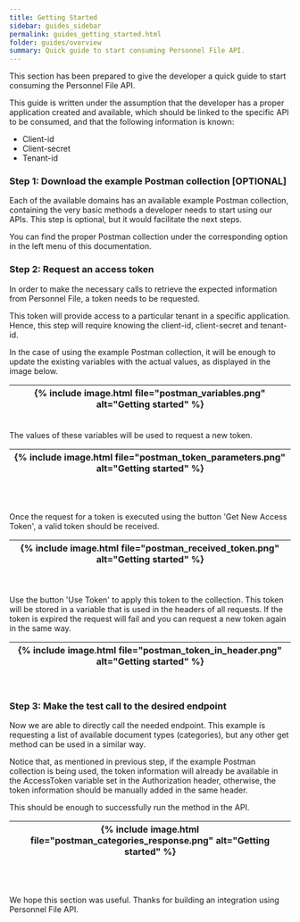 ```yaml
---
title: Getting Started
sidebar: guides_sidebar
permalink: guides_getting_started.html
folder: guides/overview
summary: Quick guide to start consuming Personnel File API.
---
```


This section has been prepared to give the developer a quick guide to start consuming the Personnel File API. 

This guide is written under the assumption that the developer has a proper application created and available, which should be linked to the specific API to be consumed, and that the following information is known:

- Client-id
- Client-secret
- Tenant-id



### Step 1: Download the example Postman collection [OPTIONAL]

Each of the available domains has an available example Postman collection, containing the very basic methods a developer needs to start using our APIs. This step is optional, but it would facilitate the next steps.

You can find the proper Postman collection under the corresponding option in the left menu of this documentation.
<br />

### Step 2: Request an access token

In order to make the necessary calls to retrieve the expected information from Personnel File, a token needs to be requested.

This token will provide access to a particular tenant in a specific application. Hence, this step will require knowing the client-id, client-secret and tenant-id.

In the case of using the example Postman collection, it will be enough to update the existing variables with the actual values, as displayed in the image below.

|{% include image.html file="postman_variables.png" alt="Getting started"  %}|
|-|
<br />
The values of these variables will be used to request a new token.

|{% include image.html file="postman_token_parameters.png" alt="Getting started"  %}|
|-|
<br />
<br />

Once the request for a token is executed using the button 'Get New Access Token', a valid token should be received.

|{% include image.html file="postman_received_token.png" alt="Getting started" %}|
|-|
<br />
<br />
Use the button 'Use Token' to apply this token to the collection. This token will be stored in a variable that is used in the headers of all requests. If the token is expired the request will fail and you can request a new token again in the same way.

|{% include image.html file="postman_token_in_header.png" alt="Getting started"  %}|
|-|
<br />

### Step 3: Make the test call to the desired endpoint

Now we are able to directly call the needed endpoint. This example is requesting a list of available document types (categories), but any other get method can be used in a similar way.

Notice that, as mentioned in previous step, if the example Postman collection is being used, the token information will already be available in the AccessToken variable set in the Authorization header, otherwise, the token information should be manually added in the same header.

This should be enough to successfully run the method in the API.

|{% include image.html file="postman_categories_response.png" alt="Getting started"  %}|
|-|
<br />
<br />

We hope this section was useful. Thanks for building an integration using Personnel File API.

